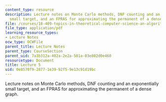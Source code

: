 ```yaml
---
content_type: resource
description: Lecture notes on Monte Carlo methods, DNF counting and an exponentially
  small target, and an FPRAS for approximating the permanent of a dense graph.
file: /courses/18-409-topics-in-theoretical-computer-science-an-algorithmists-toolkit-fall-2009/0e8570f928771e3992f59e13c91d19bc_MIT18_409F09_scribe5.pdf
file_type: application/pdf
learning_resource_types:
- Lecture Notes
ocw_type: OCWFile
parent_title: Lecture Notes
parent_type: CourseSection
parent_uid: 7a3b312a-402a-2e2a-501a-03e802d0e460
resourcetype: Document
title: Lecture 5
uid: 0e8570f9-2877-1e39-92f5-9e13c91d19bc
---
```

Lecture notes on Monte Carlo methods, DNF counting and an exponentially small target, and an FPRAS for approximating the permanent of a dense graph.

